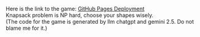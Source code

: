 Here is the link to the game:
[GitHub Pages Deployment](https://githubchriswysocki.github.io/Knapsack_Kings/)
\
Knapsack problem is NP hard, choose your shapes wisely.
\
(The code for the game is generated by llm chatgpt and gemini 2.5. Do not blame me for it.)
